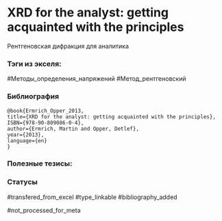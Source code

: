 # XRD for the analyst: getting acquainted with the principles

Рентгеновская дифракция для аналитика

### Тэги из экселя:
#Методы_определения_напряжений 
#Метод_рентгеновский 

### Библиография
```
@book{Ermrich_Opper_2013,
title={XRD for the analyst: getting acquainted with the principles},
ISBN={978-90-809086-0-4},
author={Ermrich, Martin and Opper, Detlef},
year={2013},
language={en}
}
```

### Полезные тезисы:

### Статусы
#transfered_from_excel 
#type_linkable 
#bibliography_added

#not_processed_for_meta
